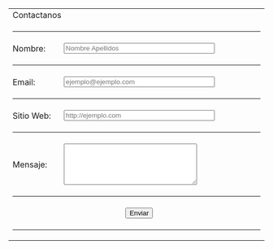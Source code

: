 <!DOCTYPE html>
<html>
<meta charset="utf-8">
<title>Formulario4</title>
<LINK REL="StyleSheet" HREF="estilo4.css" TYPE="text/css">

<body>
<div id="contenedor">
<form>
<table width="100%">
<tr>
<td colspan="2" id="titulo" width="60%">Contactanos</td>
</tr>
<tr>
<td colspan="3"><hr></td>
</tr>
<tr>
<td  width="20%">Nombre:</td>
<td><input type="text" name="nombre" value="" size="34px" placeholder="Nombre Apellidos" class="texto"/></td>
</tr>
<tr>
<td colspan="3"><hr></td>
</tr>
<tr>
<td>Email:</td>
<td><input type="mail" name="email" value="" size="34px" placeholder="ejemplo@ejemplo.com" class="texto"/></td>
</tr>
<tr>
<td colspan="3"><hr></td>
</tr>
<tr>
<td>Sitio Web:</td>
<td><input type="text" name="sitio" value="" size="34px" placeholder="http://ejemplo.com" class="texto"/></td>
</tr>
<tr>
<td colspan="3"><hr></td>
</tr>
<tr>
<td>Mensaje:</td>
<td><textarea cols="30px" rows="5px" class="texto"></textarea></td>
</tr>
<tr>
<td colspan="3"><hr></td>
</tr>
<tr>
<td></td>
<td size="34px" align="center"><input type="submit" name="Enviar" value="Enviar" id="hola"/></td>
<td></td>
</tr>
<tr>
<td colspan="3"><hr></td>
</tr>
</table>
</form>
</div>
</body>
</html>
